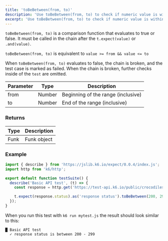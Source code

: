 ```yaml
---
title: 'toBeBetween(from, to)'
description: 'Use toBeBetween(from, to) to check if numeric value is within range.'
excerpt: 'Use toBeBetween(from, to) to check if numeric value is within range.'
---
```


`toBeBetween(from, to)` is a comparison function that evaluates to true or false. It must be called in the chain after the `t.expect(value)` or `.and(value)`. 

`toBeBetween(from, to)` is equivalent to `value >= from && value <= to`

When `toBeBetween(from, to)` evaluates to false, the chain is broken, and the test case is marked as failed. When the chain is broken, further checks inside of the `test` are omitted. 


| Parameter      | Type   | Description                                                                          |
| -------------- | ------ | ------------------------------------------------------------------------------------ |
| from           | Number | Beginning of the range (inclusive) |
| to             | Number | End of the range (inclusive) |


### Returns

| Type   | Description                     |
| ------ | ------------------------------- |
| Funk   | Funk object |

### Example

<CodeGroup labels={[]}>

```javascript
import { describe } from 'https://jslib.k6.io/expect/0.0.4/index.js';
import http from 'k6/http';

export default function testSuite() {
  describe('Basic API test', (t) => {
    const response = http.get('https://test-api.k6.io/public/crocodiles');

    t.expect(response.status).as('response status').toBeBetween(200, 299);
  });
}
```

</CodeGroup>

When you run this test with `k6 run mytest.js` the result should look similar to this:

```
█ Basic API test
  ✓ response status is between 200 - 299
```

 